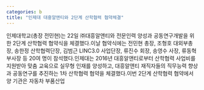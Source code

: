 ```yaml
---
categories: b
title: "인제대 대흥알앤티와 2단계 산학협력 협약체결"
---
```

인제대학교(총장 전민현)는 22일 ㈜대흥알앤티와 전문인력 양성과 공동연구개발을 위한 2단계 산학협력 협약식을 체결했다.이날 협약식에는 전민현 총장, 조형호 대외부총장, 송한정 산학협력단장, 김범근 LINC3.0 사업단장, 류진수 회장, 송영수 사장, 류동혁 부사장 등 20여 명이 참석했다.인제대는 2016년 대흥알앤티로부터 산학협력 사업비를 지원받아 맞춤 교육으로 실무형 인재를 양성하고, 대흥알앤티 재직자들의 직무능력 향상과 공동연구를 추진하는 1차 산학협력 협약을 체결했다.이번 2단계 산학협력 협약에서 양 기관은 자동차 부품산업
